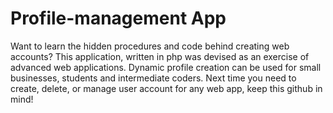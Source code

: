 # Profile-management App
Want to learn the hidden procedures and code behind creating web accounts? 
This application, written in php was devised as an exercise of advanced web applications.
Dynamic profile creation can be used for small businesses, students and intermediate coders. 
Next time you need to create, delete, or manage user account for any web app, keep this github in mind!

